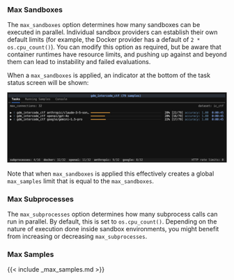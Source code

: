 

### Max Sandboxes

The `max_sandboxes` option determines how many sandboxes can be executed in parallel. Individual sandbox providers can establish their own default limits (for example, the Docker provider has a default of `2 * os.cpu_count()`). You can modify this option as required, but be aware that container runtimes have resource limits, and pushing up against and beyond them can lead to instability and failed evaluations.

When a `max_sandboxes` is applied, an indicator at the bottom of the task status screen will be shown:

![](images/task-max-sandboxes.png)

Note that when `max_sandboxes` is applied this effectively creates a global `max_samples` limit that is equal to the `max_sandboxes`.

### Max Subprocesses

The `max_subprocesses` option determines how many subprocess calls can run in parallel. By default, this is set to `os.cpu_count()`. Depending on the nature of execution done inside sandbox environments, you might benefit from increasing or decreasing `max_subprocesses`.

### Max Samples

{{< include _max_samples.md >}}
